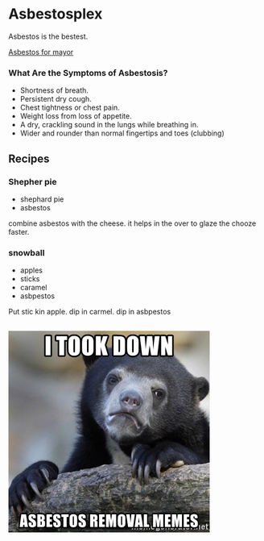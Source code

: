 # Asbestosplex

Asbestos is the bestest.

[Asbestos for mayor](http://www.votefenley.org/)

### What Are the Symptoms of Asbestosis?

* Shortness of breath.
* Persistent dry cough.
* Chest tightness or chest pain.
* Weight loss from loss of appetite.
* A dry, crackling sound in the lungs while breathing in.
* Wider and rounder than normal fingertips and toes (clubbing)

## Recipes

### Shepher pie

* shephard pie
* asbestos

combine asbestos with the cheese. it helps in the over to glaze the chooze faster.

### snowball

* apples
* sticks
* caramel
* asbpestos

Put stic kin apple. dip in carmel. dip in asbpestos

##

![asbestos](i-took-down-asbestos-removal-memes.jpg)
